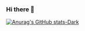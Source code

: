 ### Hi there 👋

<!--
**ALDI33/ALDI33** is a ✨ _special_ ✨ repository because its `README.md` (this file) appears on your GitHub profile.

Here are some ideas to get you started:

- 🔭 I’m currently working on ...
- 🌱 I’m currently learning ...
- 👯 I’m looking to collaborate on ...
- 🤔 I’m looking for help with ...
- 💬 Ask me about ...
- 📫 How to reach me: ...
- 😄 Pronouns: ...
- ⚡ Fun fact: ...
-->

[![Anurag's GitHub stats-Dark](https://github-readme-stats.vercel.app/api?username=ALDI33&show_icons=true&theme=dark#gh-dark-mode-only)](https://github.com/ALDI33/ALDI33#gh-dark-mode-only)




